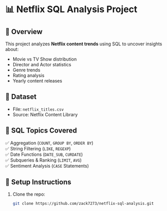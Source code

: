 # 📊 Netflix SQL Analysis Project

## 🔹 Overview
This project analyzes **Netflix content trends** using SQL to uncover insights about:
- Movie vs TV Show distribution
- Director and Actor statistics
- Genre trends
- Rating analysis
- Yearly content releases

## 🔹 Dataset
- File: `netflix_titles.csv`
- Source: Netflix Content Library

## 🔹 SQL Topics Covered
✅ Aggregation (`COUNT`, `GROUP BY`, `ORDER BY`)  
✅ String Filtering (`LIKE`, `REGEXP`)  
✅ Date Functions (`DATE_SUB`, `CURDATE`)  
✅ Subqueries & Ranking (`LIMIT`, `AVG`)  
✅ Sentiment Analysis (`CASE` Statements)  

## 🔹 Setup Instructions
1. Clone the repo:  
   ```bash
   git clone https://github.com/zack7273/netflix-sql-analysis.git
